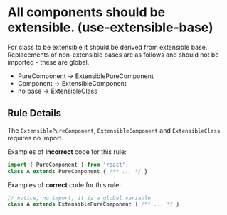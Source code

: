 # All components should be extensible. (use-extensible-base)

For class to be extensible it should be derived from extensible base. Replacements of non-extensible bases are as follows and should not be imported - these are global.

- PureComponent -> ExtensiblePureComponent
- Component -> ExtensibleComponent
- no base -> ExtensibleClass

## Rule Details

The `ExtensiblePureComponent`, `ExtensibleComponent` and `ExtensibleClass` requires no import.

Examples of **incorrect** code for this rule:

```js
import { PureComponent } from 'react';
class A extends PureComponent { /** ... */ }
```

Examples of **correct** code for this rule:

```js
// notice, no import, it is a global variable
class A extends ExtensiblePureComponent { /** ... */ }
```
